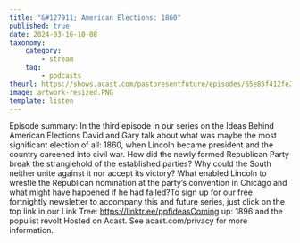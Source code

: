 ```yaml
---
title: "&#127911; American Elections: 1860"
published: true
date: 2024-03-16-10-08
taxonomy:
    category:
        - stream
    tag:
        - podcasts
theurl: https://shows.acast.com/pastpresentfuture/episodes/65e85f412fe2910016e56ecc
image: artwork-resized.PNG
template: listen
---
```


Episode summary: In the third episode in our series on the Ideas Behind American Elections David and Gary talk about what was maybe the most significant election of all: 1860, when Lincoln became president and the country careened into civil war. How did the newly formed Republican Party break the stranglehold of the established parties? Why could the South neither unite against it nor accept its victory? What enabled Lincoln to wrestle the Republican nomination at the party&rsquo;s convention in Chicago and what might have happened if he had failed?To sign up for our free fortnightly newsletter to accompany this and future series, just click on the top link in our Link Tree: https://linktr.ee/ppfideasComing up: 1896 and the populist revolt Hosted on Acast. See acast.com/privacy for more information.
